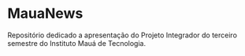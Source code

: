 # MauaNews
Repositório dedicado a apresentação do Projeto Integrador do terceiro semestre do Instituto Mauá de Tecnologia. 
